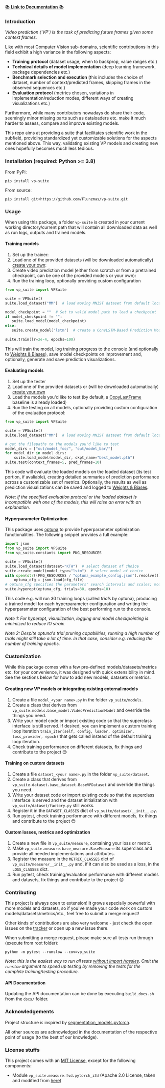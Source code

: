 [📚 **Link to Documentation** 📚](https://flunzmas-vp-suite.readthedocs.io/en/latest/)

### Introduction

_Video prediction ('VP') is the task of predicting future frames given some context frames._

Like with most Computer Vision sub-domains, scientific contributions in this field exhibit a high variance in the following aspects:
- **Training protocol** (dataset usage, when to backprop, value ranges etc.)
- **Technical details of model implementation** (deep learning framework, package dependencies etc.) 
- **Benchmark selection and execution** (this includes the choice of dataset, number of context/predicted frames, skipping frames in the observed sequences etc.)
- **Evaluation protocol** (metrics chosen, variations in implementation/reduction modes, different ways of creating visualizations etc.)

Furthermore, while many contributors nowadays do share their code, seemingly minor missing parts such as dataloaders etc. make it much harder to assess, compare and improve existing models.  

This repo aims at providing a suite that facilitates scientific work in the subfield, providing standardized yet customizable solutions for the aspects mentioned above. This way, validating existing VP models and creating new ones hopefully becomes much less tedious.

### Installation (required: Python >= 3.8)

From PyPi: 
```
pip install vp-suite
```

From source:
```
pip install git+https://github.com/Flunzmas/vp-suite.git
```

### Usage

When using this package, a folder `vp-suite` is created in your current working directory/current path 
that will contain all downloaded data as well as run logs, outputs and trained models.

#### Training models

1. Set up the trainer:
2. Load one of the provided datasets (will be downloaded automatically) [create your own](#training-on-custom-datasets):
3. Create video prediction model (either from scratch or from a pretrained checkpoint, can be one of the provided models or your own):
4. Run the training loop, optionally providing custom configuration

```python
from vp_suite import VPSuite

suite = VPSuite()
suite.load_dataset("MM")  # load moving MNIST dataset from default location

model_checkpoint = ""  # Set to valid model path to load a checkpoint
if model_checkpoint != "":
   suite.load_model(model_checkpoint)
else:
   suite.create_model('lstm')  # create a ConvLSTM-Based Prediction Model
   
suite.train(lr=2e-4, epochs=100)
```

This will train the model, log training progress to the console (and optionally to [Weights & Biases](https://wandb.ai)),
save model checkpoints on improvement and, optionally, generate and save prediction visualizations.

#### Evaluating models

1. Set up the tester
2. Load one of the provided datasets or (will be downloaded automatically) [create your own](#training-on-custom-datasets)
3. Load the models you'd like to test (by default, a [CopyLastFrame](https://github.com/Flunzmas/vp-suite/blob/main/vp_suite/models/model_copy_last_frame.py) baseline is already loaded)
4. Run the testing on all models, optionally providing custom configuration of the evaluation protocol:

```python
from vp_suite import VPSuite

suite = VPSuite()
suite.load_dataset("MM")  # load moving MNIST dataset from default location

# get the filepaths to the models you'd like to test
model_dirs = ["out/model_foo/", "out/model_bar/"]
for model_dir in model_dirs:
    suite.load_model(model_dir, ckpt_name="best_model.pth")
suite.test(context_frames=5, pred_frames=10)
```

This code will evaluate the loaded models on the loaded dataset (its test portion, if avaliable), creating detailed summaries of prediction performance across a customizable set of metrics.
Optionally, the results as well as prediction visualizations can be saved and logged to [Weights & Biases](https://wandb.ai).

_Note: if the specified evaluation protocol or the loaded dataset is incompatible with one of the models, this will raise an error with an explanation._ 

#### Hyperparameter Optimization

This package uses [optuna](https://github.com/optuna/optuna) to provide hyperparameter optimization functionalities.
The following snippet provides a full example:

```python
import json
from vp_suite import VPSuite
from vp_suite.constants import PKG_RESOURCES

suite = VPSuite()
suite.load_dataset(dataset="KTH")  # select dataset of choice
suite.create_model(model_type="lstm")  # select model of choice
with open(str((PKG_RESOURCES / "optuna_example_config.json").resolve()), 'r') as cfg_file:
    optuna_cfg = json.load(cfg_file)
# optuna_cfg specifies the parameters' search intervals and scales; modify as you wish.
suite.hyperopt(optuna_cfg, trials=30, epochs=10)
```
This code e.g. will run 30 training loops (called _trials_ by optuna), producing a trained model for each hyperparameter configuration and writing the hyperparameter configuration of the best performing run to the console.

_Note 1: For hyperopt, visualization, logging and model checkpointing is minimized to reduce IO strain._

_Note 2: Despite optuna's trial pruning capabilities, running a high number of trials might still take a lot of time.
In that case, consider e.g. reducing the number of training epochs._

### Customization

While this package comes with a few pre-defined models/datasets/metrics etc. for your convenience, it was designed with quick extensibility in mind. See the sections below for how to add new models, datasets or metrics.

#### Creating new VP models or integrating existing external models 

1. Create a file `model_<your name>.py` in the folder `vp_suite/models`.
2. Create a class that derives from `vp_suite.models.base_model.VideoPredictionModel` and override the things you need.
3. Write your model code or import existing code so that the superclass interface is still served.
   If desired, you can implement a custom training loop iteration `train_iter(self, config, loader, optimizer, loss_provider, epoch)` that gets called instead of the default training loop iteration.
4. Check training performance on different datasets, fix things and contribute to the project 😊

#### Training on custom datasets

1. Create a file `dataset_<your name>.py` in the folder `vp_suite/dataset`.
2. Create a class that derives from `vp_suite.dataset.base_dataset.BaseVPDataset` and override the things you need.
3. Write your dataset code or import existing code so that the superclass interface is served and the dataset initialization with `vp_suite/dataset/factory.py` still works.
4. Register it in the `DATASET_CLASSES` dict of `vp_suite/dataset/__init__.py`.
5. Run pytest, check training performance with different models, fix things and contribute to the project 😊

#### Custom losses, metrics and optimization

1. Create a new file in `vp_suite/measure`, containing your loss or metric.
2. Make `vp_suite.measure.base_measure.BaseMeasure` its superclass and provide all needed implementations and attributes.
3. Register the measure in the `METRIC_CLASSES` dict of `vp_suite/measure/__init__.py` and, if it can also be used as a loss, in the `LOSS_CLASSES` dict.
4. Run pytest, check training/evaluation performance with different models and datasets, fix things and contribute to the project 😊

### Contributing

This project is always open to extension! It grows especially powerful with more models and datasets, so if you've made your code work on custom models/datasets/metrics/etc., feel free to submit a merge request!

Other kinds of contributions are also very welcome - just check the open issues on the
[tracker](https://github.com/Flunzmas/vp-suite/issues) or open up a new issue there.

When submitting a merge request, please make sure all tests run through (execute from root folder):
```
python -m pytest --runslow --cov=vp_suite
```
_Note: this is the easiest way to run all tests [without import hassles](https://docs.pytest.org/en/latest/explanation/pythonpath.html#invoking-pytest-versus-python-m-pytest).
Omit the `runslow` argument to speed up testing by removing the tests for the complete training/testing procedure._

#### API Documentation

Updating the API documentation can be done by executing `build_docs.sh` from the `docs/` folder.

### Acknowledgements

Project structure is inspired by [segmentation_models.pytorch](https://github.com/qubvel/segmentation_models.pytorch).

All other sources are acknowledged in the documentation of the respective point of usage (to the best of our knowledge).

### License stuffs

This project comes with an [MIT License](https://github.com/Flunzmas/vp-suite/blob/main/LICENSE), except for the following components:

- Module `vp_suite.measure.fvd.pytorch_i3d` (Apache 2.0 License, taken and modified from [here](https://github.com/piergiaj/pytorch-i3d))
